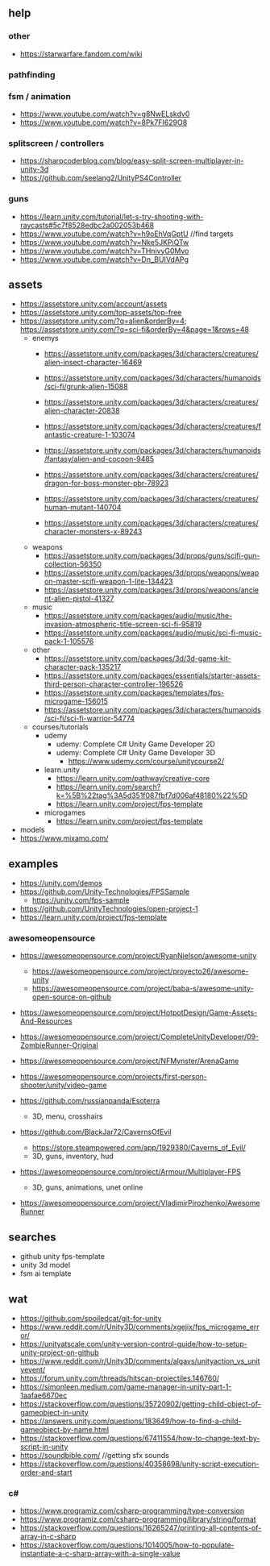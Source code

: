 ## help
### other
- https://starwarfare.fandom.com/wiki
### pathfinding
### fsm / animation
- https://www.youtube.com/watch?v=g8NwELskdv0
- https://www.youtube.com/watch?v=8Pk7FI629O8
### splitscreen / controllers
- https://sharpcoderblog.com/blog/easy-split-screen-multiplayer-in-unity-3d
- https://github.com/seelang2/UnityPS4Controller
### guns
- https://learn.unity.com/tutorial/let-s-try-shooting-with-raycasts#5c7f8528edbc2a002053b468
- https://www.youtube.com/watch?v=h9oEhVqGptU //find targets
- https://www.youtube.com/watch?v=Nke5JKPiQTw
- https://www.youtube.com/watch?v=THnivyG0Mvo
- https://www.youtube.com/watch?v=Dn_BUIVdAPg
## assets
- https://assetstore.unity.com/account/assets
- https://assetstore.unity.com/top-assets/top-free
- https://assetstore.unity.com/?q=alien&orderBy=4; https://assetstore.unity.com/?q=sci-fi&orderBy=4&page=1&rows=48
  - enemys
    - https://assetstore.unity.com/packages/3d/characters/creatures/alien-insect-character-16469
    - https://assetstore.unity.com/packages/3d/characters/humanoids/sci-fi/grunk-alien-15088
    - https://assetstore.unity.com/packages/3d/characters/creatures/alien-character-20838
    - https://assetstore.unity.com/packages/3d/characters/creatures/fantastic-creature-1-103074

    - https://assetstore.unity.com/packages/3d/characters/humanoids/fantasy/alien-and-cocoon-9485

    - https://assetstore.unity.com/packages/3d/characters/creatures/dragon-for-boss-monster-pbr-78923
    - https://assetstore.unity.com/packages/3d/characters/creatures/human-mutant-140704
    - https://assetstore.unity.com/packages/3d/characters/creatures/character-monsters-x-89243
  - weapons
    - https://assetstore.unity.com/packages/3d/props/guns/scifi-gun-collection-56350
    - https://assetstore.unity.com/packages/3d/props/weapons/weapon-master-scifi-weapon-1-lite-134423
    - https://assetstore.unity.com/packages/3d/props/weapons/ancient-alien-pistol-41327
  - music
    - https://assetstore.unity.com/packages/audio/music/the-invasion-atmospheric-title-screen-sci-fi-95819
    - https://assetstore.unity.com/packages/audio/music/sci-fi-music-pack-1-105576
  - other
    - https://assetstore.unity.com/packages/3d/3d-game-kit-character-pack-135217
    - https://assetstore.unity.com/packages/essentials/starter-assets-third-person-character-controller-196526
    - https://assetstore.unity.com/packages/templates/fps-microgame-156015
    - https://assetstore.unity.com/packages/3d/characters/humanoids/sci-fi/sci-fi-warrior-54774
  - courses/tutorials
    - udemy
      - udemy: Complete C# Unity Game Developer 2D
      - udemy: Complete C# Unity Game Developer 3D
        - https://www.udemy.com/course/unitycourse2/
    - learn.unity
      - https://learn.unity.com/pathway/creative-core
      - https://learn.unity.com/search?k=%5B%22tag%3A5d351f087fbf7d006af48180%22%5D
      - https://learn.unity.com/project/fps-template
    - microgames
      - https://learn.unity.com/project/fps-template
- models
- https://www.mixamo.com/

## examples
- https://unity.com/demos
- https://github.com/Unity-Technologies/FPSSample
  - https://unity.com/fps-sample
- https://github.com/UnityTechnologies/open-project-1
- https://learn.unity.com/project/fps-template

### awesomeopensource
- https://awesomeopensource.com/project/RyanNielson/awesome-unity
  - https://awesomeopensource.com/project/proyecto26/awesome-unity
  - https://awesomeopensource.com/project/baba-s/awesome-unity-open-source-on-github
- https://awesomeopensource.com/project/HotpotDesign/Game-Assets-And-Resources

- https://awesomeopensource.com/project/CompleteUnityDeveloper/09-ZombieRunner-Original
- https://awesomeopensource.com/project/NFMynster/ArenaGame
- https://awesomeopensource.com/projects/first-person-shooter/unity/video-game
- https://github.com/russianpanda/Esoterra
  - 3D, menu, crosshairs
- https://github.com/BlackJar72/CavernsOfEvil
  - https://store.steampowered.com/app/1929380/Caverns_of_Evil/
  - 3D, guns, inventory, hud
- https://awesomeopensource.com/project/Armour/Multiplayer-FPS
  - 3D, guns, animations, unet online

- https://awesomeopensource.com/project/VladimirPirozhenko/AwesomeRunner

## searches
- github unity fps-template
- unity 3d model
- fsm ai template

## wat
- https://github.com/spoiledcat/git-for-unity
- https://www.reddit.com/r/Unity3D/comments/xgejix/fps_microgame_error/
- https://unityatscale.com/unity-version-control-guide/how-to-setup-unity-project-on-github
- https://www.reddit.com/r/Unity3D/comments/algavs/unityaction_vs_unityevent/
- https://forum.unity.com/threads/hitscan-projectiles.146760/
- https://simonleen.medium.com/game-manager-in-unity-part-1-1aafae6670ec
- https://stackoverflow.com/questions/35720902/getting-child-object-of-gameobject-in-unity
- https://answers.unity.com/questions/183649/how-to-find-a-child-gameobject-by-name.html
- https://stackoverflow.com/questions/67411554/how-to-change-text-by-script-in-unity
- https://soundbible.com/ //getting sfx sounds
- https://stackoverflow.com/questions/40358698/unity-script-execution-order-and-start
### c#
- https://www.programiz.com/csharp-programming/type-conversion
- https://www.programiz.com/csharp-programming/library/string/format
- https://stackoverflow.com/questions/16265247/printing-all-contents-of-array-in-c-sharp
- https://stackoverflow.com/questions/1014005/how-to-populate-instantiate-a-c-sharp-array-with-a-single-value